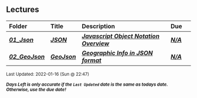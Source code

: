 ## Lectures

| Folder | Title | Description | Due |  |
|:------|:------|:------|:------|:-----:|
| ***<a href="https://github.com/rugbyprof/4553-Spatial-DS/tree/master/Lectures/01_Json">01_Json</a>*** | ***<a href="https://github.com/rugbyprof/4553-Spatial-DS/tree/master/Lectures/01_Json"> JSON </a>*** | ***<a href="https://github.com/rugbyprof/4553-Spatial-DS/tree/master/Lectures/01_Json"> Javascript Object Notation Overview</a>*** | ***<a href="https://github.com/rugbyprof/4553-Spatial-DS/tree/master/Lectures/01_Json">N/A</a>*** |  |
| ***<a href="https://github.com/rugbyprof/4553-Spatial-DS/tree/master/Lectures/02_GeoJson">02_GeoJson</a>*** | ***<a href="https://github.com/rugbyprof/4553-Spatial-DS/tree/master/Lectures/02_GeoJson"> GeoJson </a>*** | ***<a href="https://github.com/rugbyprof/4553-Spatial-DS/tree/master/Lectures/02_GeoJson"> Geographic Info in JSON format</a>*** | ***<a href="https://github.com/rugbyprof/4553-Spatial-DS/tree/master/Lectures/02_GeoJson">N/A</a>*** |  |

<sup>Last Updated: 2022-01-16 (Sun @ 22:47)</sup> 

<sup>***Days Left is only accurate if the `Last Updated` date is the same as todays date. Otherwise, use the due date!***</sup> 